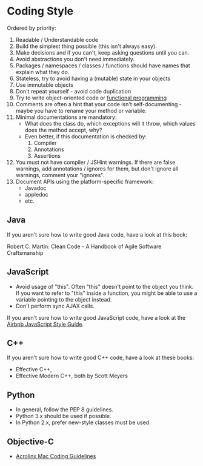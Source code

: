 # Coding Style

Ordered by priority:

1. Readable / Understandable code
2. Build the simplest thing possible (this isn't always easy).
3. Make decisions and if you can't, keep asking questions until you can.
4. Avoid abstractions you don't need immediately.
5. Packages / namespaces / classes / functions should have names that explain what they do.
6. Stateless, try to avoid having a (mutable) state in your objects
7. Use immutable objects
8. Don't repeat yourself - avoid code duplication
9. Try to write object-oriented code or [functional programming](https://en.wikipedia.org/wiki/Functional_programming)
10. Comments are often a hint that your code isn't self-documenting - maybe you have to rename your method or variable.
11. Minimal documentations are mandatory:
    * What does the class do, which exceptions will it throw, which values does the method accept, why?
    * Even better, if this documentation is checked by:
        1. Compiler
        2. Annotations
        3. Assertions
12. You must not have compiler / JSHint warnings.
    If there are false warnings, add annotations / ignores for them, but don't ignore all warnings, comment your "ignores".
13. Document APIs using the platform-specific framework:
    * Javadoc
    * appledoc
    * etc.

## Java

If you aren't sure how to write good Java code, have a look at this book:

Robert C. Martin: Clean Code - A Handbook of Agile Software Craftsmanship

## JavaScript

* Avoid usage of "this". Often "this" doesn't point to the object you think.
  If you want to refer to "this" inside a function, you might be able to use a variable pointing to the object instead.
* Don't perform sync AJAX calls.

If you aren't sure how to write good JavaScript code, have a look at the [Airbnb JavaScript Style Guide](https://github.com/airbnb/javascript).

## C++

If you aren't sure how to write good C++ code, have a look at these books:

* Effective C++,
* Effective Modern C++, both by Scott Meyers

## Python

* In general, follow the PEP 8 guidelines.
* Python 3.x should be used if possible.
* In Python 2.x, prefer new-style classes must be used.

## Objective-C

* [Acrolinx Mac Coding Guidelines](mac-coding-guidelines.md)
